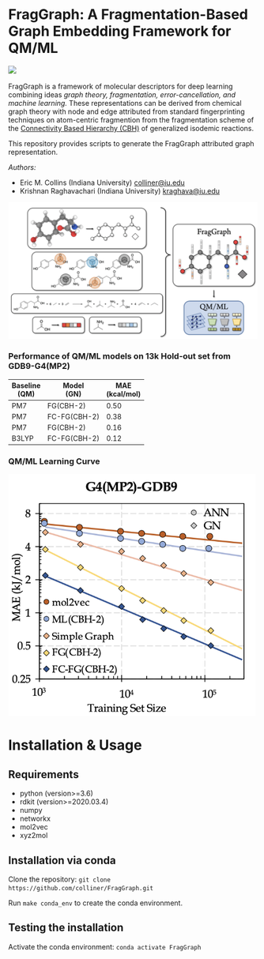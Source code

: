 FragGraph: A Fragmentation-Based Graph Embedding Framework for QM/ML
=======
[![](https://img.shields.io/badge/DOI-10.1021/acs.jpca.1c06152-informational.svg)](https://www.doi.org/10.1021/acs.jpca.1c06152)

FragGraph is a framework of molecular descriptors for deep learning combining ideas *graph theory, fragmentation, error-cancellation, and machine learning.* These representations can be derived from chemical graph theory with node and edge attributed from standard fingerprinting techniques on atom-centric fragmention from the fragmentation scheme of the [Connectivity Based Hierarchy (CBH)](https://doi.org/10.1021/ct200279q) of generalized isodemic reactions. 

This repository provides scripts to generate the FragGraph attributed graph representation.


*Authors:* 
- Eric M. Collins (Indiana University) colliner@iu.edu
- Krishnan Raghavachari (Indiana University) kraghava@iu.edu

<div align="center"><img src="resources/FragGraph_cover.png" alt="FragGraph" width="700"/></div>


### Performance of QM/ML models on 13k Hold-out set from GDB9-G4(MP2)

| Baseline  <br /> (QM)   | Model <br /> (GN) | MAE <br />(kcal/mol)  |
|--------------|----------|----------|
| PM7       | FG(CBH-2)|     0.50|
| PM7 | FC-FG(CBH-2)|     0.38 |
| PM7      | FG(CBH-2)|    0.16 |
| B3LYP| FC-FG(CBH-2)|     0.12| 

### QM/ML Learning Curve

<img src="resources/FragGraph_learning_curve.png" alt="best_models" width="500"/>

# Installation & Usage

## Requirements
* python (version>=3.6)
* rdkit (version>=2020.03.4)
* numpy
* networkx
* mol2vec
* xyz2mol

## Installation via conda
Clone the repository:
`git clone https://github.com/colliner/FragGraph.git`

Run `make conda_env` to create the conda environment. 

## Testing the installation
Activate the conda environment:
`conda activate FragGraph`


